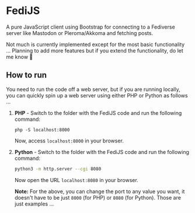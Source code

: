 # FediJS

A pure JavaScript client using Bootstrap for connecting to a Fediverse server like Mastodon or Pleroma/Akkoma and fetching posts.

Not much is currently implemented except for the most basic functionality ... Planning to add more features but if you extend the functionality, do let me know 🙂

## How to run

You need to run the code off a web server, but if you are running locally, you can quickly spin up a web server using either PHP or Python as follows ...

1. **PHP** - Switch to the folder with the FediJS code and run the following command:

   ```
   php -S localhost:8000
   ```

   Now, access `localhost:8000` in your browser.

2. **Python** - Switch to the folder with the FediJS code and run the following command:

   ```bash
   python3 -m http.server --cgi 8080
   ```

   Now open the URL `localhost:8080` in your browser.

   **Note:** For the above, you can change the port to any value you want, it doesn't have to be just `8000` (for PHP) or `8080` (for Python). Those are just examples ...